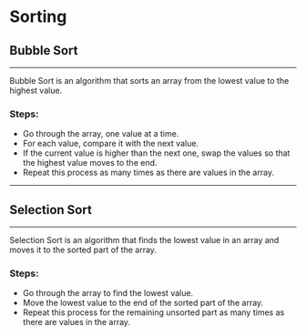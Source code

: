 # Sorting

## Bubble Sort

---

Bubble Sort is an algorithm that sorts an array from the lowest value to the highest value.

### Steps:
- Go through the array, one value at a time.
- For each value, compare it with the next value.
- If the current value is higher than the next one, swap the values so that the highest value moves to the end.
- Repeat this process as many times as there are values in the array.

---

## Selection Sort

---

Selection Sort is an algorithm that finds the lowest value in an array and moves it to the sorted part of the array.

### Steps:
- Go through the array to find the lowest value.
- Move the lowest value to the end of the sorted part of the array.
- Repeat this process for the remaining unsorted part as many times as there are values in the array.
